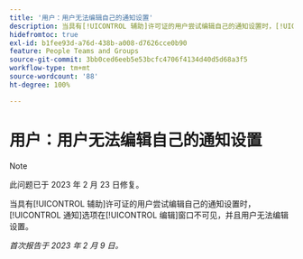 ```yaml
---
title: '用户：用户无法编辑自己的通知设置'
description: 当具有[!UICONTROL 辅助]许可证的用户尝试编辑自己的通知设置时，[!UICONTROL 通知]选项在[!UICONTROL 编辑]窗口不可见，并且用户无法编辑设置。
hidefromtoc: true
exl-id: b1fee93d-a76d-438b-a008-d7626cce0b90
feature: People Teams and Groups
source-git-commit: 3bb0ced6eeb5e53bcfc4706f4134d40d5d68a3f5
workflow-type: tm+mt
source-wordcount: '88'
ht-degree: 100%

---
```


# 用户：用户无法编辑自己的通知设置

>[!NOTE]
>
>此问题已于 2023 年 2 月 23 日修复。

当具有[!UICONTROL 辅助]许可证的用户尝试编辑自己的通知设置时，[!UICONTROL 通知]选项在[!UICONTROL 编辑]窗口不可见，并且用户无法编辑设置。

_首次报告于 2023 年 2 月 9 日。_
